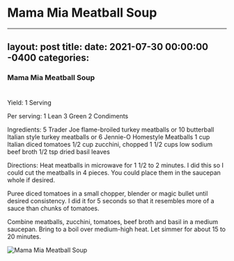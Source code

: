 # Mama Mia Meatball Soup
---
layout: post
title: 
date:   2021-07-30 00:00:00 -0400
categories: 
---
### Mama Mia Meatball Soup
# 

Yield:
1 Serving

Per serving:
1 Lean
3 Green
2 Condiments

Ingredients:
5 Trader Joe flame-broiled turkey meatballs or 10 butterball Italian style turkey meatballs or 6 Jennie-O Homestyle Meatballs
1 cup Italian diced tomatoes
1/2 cup zucchini, chopped
1 1/2 cups low sodium beef broth
1/2 tsp dried basil leaves

Directions:
Heat meatballs in microwave for 1 1/2 to 2 minutes. I did this so I could cut the meatballs in 4 pieces. You could place them in the saucepan whole if desired.

Puree diced tomatoes in a small chopper, blender or magic bullet until desired consistency. I did it for 5 seconds so that it resembles more of a sauce than chunks of tomatoes.

Combine meatballs, zucchini, tomatoes, beef broth and basil in a medium saucepan.
Bring to a boil over medium-high heat. Let simmer for about 15 to 20 minutes.

![Mama Mia Meatball Soup](/images/Mama%20Mia%20Meatball%20Soup.png)

